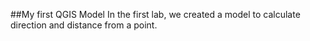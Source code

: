 ##My first QGIS Model
In the first lab, we created a model to calculate direction and distance from a point.
